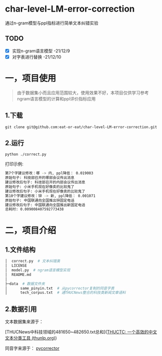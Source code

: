 # char-level-LM-error-correction
通过n-gram模型与ppl指标进行简单文本纠错实验

TODO
---

- [x] 实现n-gram语言模型 -21/12/9
- [x] 对字表进行替换 -21/12/10

# 一，项目使用

> 由于数据集小而且应用范围较大，使用效果不好，本项目仅供学习参考ngram语言模型的计算和ppl评价指标应用

## 1.下载

`git clone git@github.com:eat-or-eat/char-level-LM-error-correction.git `

## 2.运行

`python ./correct.py`

打印示例:

```bash
第7个字建议修改：哪 -> 内, ppl降低： 0.019003
原始句子: 科技部召开的哪部会议传出消息
建议修改后句子: 科技部召开的内部会议传出消息
原始句子: 小米手机现在好像卖的比较鬼了
建议修改后句子: 小米手机现在好像卖的比较鬼了
第10个字建议修改：锌 -> 新, ppl降低： 0.001071
原始句子: 中国联通向全国推出锌固定电话
建议修改后句子: 中国联通向全国推出新固定电话
总耗时: 0.009008407592773438
```



# 二，项目介绍

## 1.文件结构

```bash
│  correct.py  # 文本纠错类
│  LICENSE  
│  model.py  # ngram语言模型实现
│  README.md
│
├─data  # 数据文件夹
│      same_pinyin.txt  # 从pycorrector复制的同音字表
│      tech_corpus.txt  # 通THUCNews整合的科技类新闻文章语料
```



## 2.数据引用

文本数据集来源于：

[THUCNews中科技领域的481650~482650.txt总和]([THUCTC: 一个高效的中文文本分类工具 (thunlp.org)](http://thuctc.thunlp.org/))

同音字来源于：
[pycorrector](https://github.com/shibing624/pycorrector/tree/master/pycorrector/data)


